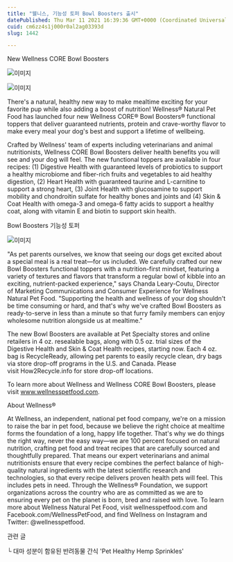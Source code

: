 ```yaml
---
title: "웰니스, 기능성 토퍼 Bowl Boosters 출시"
datePublished: Thu Mar 11 2021 16:39:36 GMT+0000 (Coordinated Universal Time)
cuid: cm6zz4s1j000r0al2ag03393d
slug: 1442

---
```



New Wellness CORE Bowl Boosters

![이미지](https://cdn.hashnode.com/res/hashnode/image/upload/v1739247625213/9a3a1732-8d4c-4aec-8b31-c5dd43c3ddb3.jpeg)

![이미지](https://cdn.hashnode.com/res/hashnode/image/upload/v1739247626604/9ee211b1-005a-41f9-81b6-c7c4287b9981.jpeg)

There's a natural, healthy new way to make mealtime exciting for your favorite pup while also adding a boost of nutrition! Wellness® Natural Pet Food has launched four new Wellness CORE® Bowl Boosters® functional toppers that deliver guaranteed nutrients, protein and crave-worthy flavor to make every meal your dog's best and support a lifetime of wellbeing.

Crafted by Wellness' team of experts including veterinarians and animal nutritionists, Wellness CORE Bowl Boosters deliver health benefits you will see and your dog will feel. The new functional toppers are available in four recipes: (1) Digestive Health with guaranteed levels of probiotics to support a healthy microbiome and fiber-rich fruits and vegetables to aid healthy digestion, (2) Heart Health with guaranteed taurine and L-carnitine to support a strong heart, (3) Joint Health with glucosamine to support mobility and chondroitin sulfate for healthy bones and joints and (4) Skin & Coat Health with omega-3 and omega-6 fatty acids to support a healthy coat, along with vitamin E and biotin to support skin health.

Bowl Boosters 기능성 토퍼

![이미지](https://cdn.hashnode.com/res/hashnode/image/upload/v1739247628477/101d854b-0d2f-4a45-b208-bb3876881bf4.jpeg)

"As pet parents ourselves, we know that seeing our dogs get excited about a special meal is a real treat—for us included. We carefully crafted our new Bowl Boosters functional toppers with a nutrition-first mindset, featuring a variety of textures and flavors that transform a regular bowl of kibble into an exciting, nutrient-packed experience," says Chanda Leary-Coutu, Director of Marketing Communications and Consumer Experience for Wellness Natural Pet Food. "Supporting the health and wellness of your dog shouldn't be time consuming or hard, and that's why we've crafted Bowl Boosters as ready-to-serve in less than a minute so that furry family members can enjoy wholesome nutrition alongside us at mealtime."

The new Bowl Boosters are available at Pet Specialty stores and online retailers in 4 oz. resealable bags, along with 0.5 oz. trial sizes of the Digestive Health and Skin & Coat Health recipes, starting now. Each 4 oz. bag is RecycleReady, allowing pet parents to easily recycle clean, dry bags via store drop-off programs in the U.S. and Canada. Please visit How2Recycle.info for store drop-off locations.

To learn more about Wellness and Wellness CORE Bowl Boosters, please visit www.wellnesspetfood.com.

About Wellness®

At Wellness, an independent, national pet food company, we're on a mission to raise the bar in pet food, because we believe the right choice at mealtime forms the foundation of a long, happy life together. That's why we do things the right way, never the easy way—we are 100 percent focused on natural nutrition, crafting pet food and treat recipes that are carefully sourced and thoughtfully prepared. That means our expert veterinarians and animal nutritionists ensure that every recipe combines the perfect balance of high-quality natural ingredients with the latest scientific research and technologies, so that every recipe delivers proven health pets will feel. This includes pets in need. Through the Wellness® Foundation, we support organizations across the country who are as committed as we are to ensuring every pet on the planet is born, bred and raised with love. To learn more about Wellness Natural Pet Food, visit wellnesspetfood.com and Facebook.com/WellnessPetFood, and find Wellness on Instagram and Twitter: @wellnesspetfood.

관련 글

└ 대마 성분이 함유된 반려동물 간식 'Pet Healthy Hemp Sprinkles'